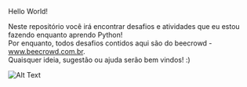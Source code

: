 Hello World!

Neste repositório você irá encontrar desafios e atividades que eu estou fazendo enquanto aprendo Python!    
Por enquanto, todos desafios contidos aqui são do beecrowd - www.beecrowd.com.br.    
Quaisquer ideia, sugestão ou ajuda serão bem vindos! :)

![Alt Text](https://media3.giphy.com/media/LmNwrBhejkK9EFP504/giphy.gif?cid=790b76116ef2b3f5ad3d3c46cfcf06ea9c65763e010101dd&rid=giphy.gif&ct=g)
